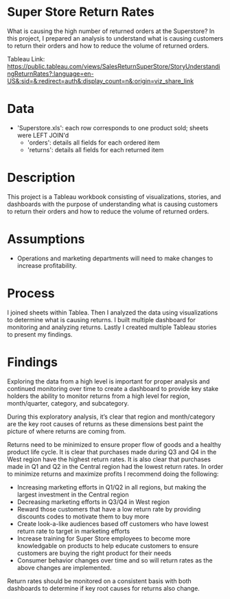 # Super Store Return Rates
What is causing the high number of returned orders at the Superstore? In this project, I prepared an analysis to understand what is causing customers to return their orders and how to reduce the volume of returned orders.

Tableau Link: https://public.tableau.com/views/SalesReturnSuperStore/StoryUnderstandingReturnRates?:language=en-US&:sid=&:redirect=auth&:display_count=n&:origin=viz_share_link


# Data
* 'Superstore.xls': each row corresponds to one product sold; sheets were LEFT JOIN'd
  * 'orders': details all fields for each ordered item
  * 'returns': details all fields for each returned item
 
# Description
This project is a Tableau workbook consisting of visualizations, stories, and dashboards with the purpose of understanding what is causing customers to return their orders and how to reduce the volume of returned orders.

# Assumptions
* Operations and marketing departments will need to make changes to increase profitability.

# Process
I joined sheets within Tablea. Then I analyzed the data using visualizations to determine what is causing returns. I built multiple dashboard for monitoring and analyzing returns. Lastly I created multiple Tableau stories to present my findings.

# Findings
Exploring the data from a high level is important for proper analysis and continued monitoring over time to create a dashboard to provide key stake holders the ability to monitor returns from a high level for region, month/quarter, category, and subcategory. 

During this exploratory analysis, it’s clear that region and month/category are the key root causes of returns as these dimensions best paint the picture of where returns are coming from.

Returns need to be minimized to ensure proper flow of goods and a healthy product life cycle. It is clear that purchases made during Q3 and Q4 in the West region have the highest return rates. It is also clear that purchases made in Q1 and Q2 in the Central region had the lowest return rates. In order to minimize returns and maximize profits I recommend doing the following:

* Increasing marketing efforts in Q1/Q2 in all regions, but making the largest investment in the Central region
* Decreasing marketing efforts in Q3/Q4 in West region
* Reward those customers that have a low return rate by providing discounts codes to motivate them to buy more
* Create look-a-like audiences based off customers who have lowest return rate to target in marketing efforts
* Increase training for Super Store employees to become more knowledgable on products to help educate customers to ensure customers are buying the right product for their needs
* Consumer behavior changes over time and so will return rates as the above changes are implemented.

Return rates should be monitored on a consistent basis with both dashboards to determine if key root causes for returns also change.
